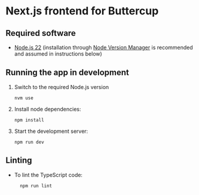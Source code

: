 # Next.js frontend for Buttercup

## Required software

- [Node.js 22](https://nodejs.org) (installation through [Node Version
  Manager](https://github.com/nvm-sh/nvm) is recommended and assumed in instructions below)

## Running the app in development

1.  Switch to the required Node.js version

        nvm use

2.  Install node dependencies:

        npm install

3.  Start the development server:

        npm run dev

## Linting

- To lint the TypeScript code:

        npm run lint
